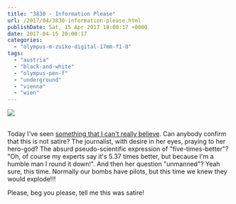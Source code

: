 ```yaml
---
title: "3830 - Information Please"
url: /2017/04/3830-information-please.html
publishDate: Sat, 15 Apr 2017 18:00:17 +0000
date: 2017-04-15 20:00:17
categories: 
  - "olympus-m-zuiko-digital-17mm-f1-8"
tags: 
  - "austria"
  - "black-and-white"
  - "olympus-pen-f"
  - "underground"
  - "vienna"
  - "wien"
---
```

<div class="container">
<div class="center"><a target="_blank" href="https://d25zfm9zpd7gm5.cloudfront.net/1200x1200/2016/20161003_162946_lr.jpg"><img class="webfeedsFeaturedVisual" src="https://d25zfm9zpd7gm5.cloudfront.net/0600x0600/2016/20161003_162946_lr.jpg" /></a></div>
</div>
<br />

Today I've seen <a href="https://twitter.com/FoxBusiness/status/852135930831843329" target="_blank">something that I can't really believe</a>. Can anybody confirm that this is not satire? The journalist, with desire in her eyes, praying to her hero-god? The absurd pseudo-scientific expression of "five-times-better"? "Oh, of course my experts say it's 5.37 times better, but because I'm a humble man I round it down!". And then her question "unmanned"? Yeah sure, this time. Normally our bombs have pilots, but this time we knew they would explode!!!

Please, beg you please, tell me this was satire!
